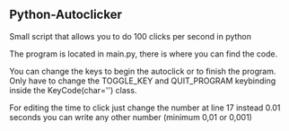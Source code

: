 ## Python-Autoclicker

<p>Small script that allows you to do 100 clicks per second in python</p>

<p>The program is located in main.py, there is where you can find the code.</p>

<p>You can change the keys to begin the autoclick or to finish the program. Only have to change the TOGGLE_KEY and QUIT_PROGRAM keybinding inside the KeyCode(char='') class.</p>

<p>For editing the time to click just change the number at line 17 instead 0.01 seconds you can write any other number (minimum 0,01 or 0,001)</p>
